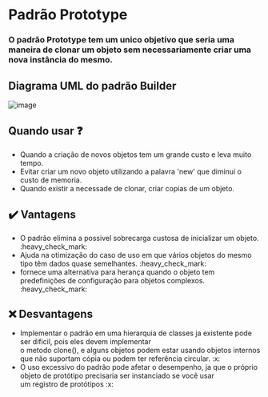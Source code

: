 <h1>Padrão Prototype </h1>

<h3>O padrão <b>Prototype</b> tem um unico objetivo que seria uma maneira de clonar um objeto sem necessariamente criar uma nova instância do mesmo. </h3>



## Diagrama UML do padrão Builder
![image](https://upload.wikimedia.org/wikipedia/commons/e/e5/Prototype_UML_%28padr%C3%A3o%29.png)

## Quando usar :question: 

<ul>
  <li>Quando a criação de novos objetos tem um grande custo e leva muito tempo.</li>
  <li>Evitar criar um novo objeto utilizando a palavra 'new' que diminui o custo de memoria.</li>
  <li>Quando existir a necessade de clonar, criar copias de um objeto.</li>

</ul>


## :heavy_check_mark: Vantagens 

<ul>
  <li>O padrão elimina a possivel sobrecarga custosa de inicializar um objeto. :heavy_check_mark:</li>
  <li>Ajuda na otimização do caso de uso em que vários objetos do mesmo tipo têm dados quase semelhantes. :heavy_check_mark:</li>
  <li>fornece uma alternativa para herança quando o objeto tem predefinições de configuração para objetos complexos. :heavy_check_mark:</li>
</ul>

## :x: Desvantagens

<ul>
   <li>Implementar o padrão em uma hierarquia de classes ja existente pode ser dificil, pois eles devem implementar <br>
   o metodo clone(), e alguns objetos podem estar usando objetos internos que não suportam cópia ou podem ter referência circular. :x: </li>

   <li>O uso excessivo do padrão pode afetar o desempenho, ja que  o próprio objeto de protótipo precisaria ser instanciado se você usar <br>
   um registro de protótipos :x:</li>
</ul>
 